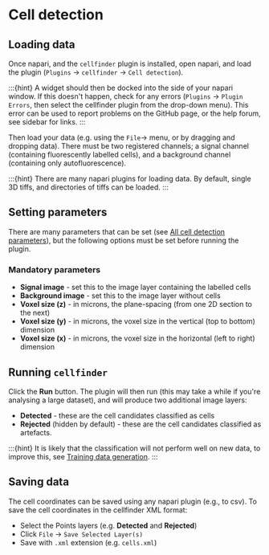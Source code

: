 # Cell detection

## Loading data

Once napari, and the `cellfinder` plugin is installed, open napari, and load the plugin (`Plugins` -> `cellfinder` -> `Cell detection`).

:::{hint}
A widget should then be docked into the side of your napari window.
If this doesn't happen, check for any errors (`Plugins` -> `Plugin Errors`, then select the cellfinder plugin from the drop-down menu).
This error can be used to report problems on the GitHub page, or the help forum, see sidebar for links.
:::

Then load your data (e.g. using the `File`-> menu, or by dragging and dropping data).
There must be two registered channels; a signal channel (containing fluorescently labelled cells), and a background channel (containing only autofluorescence).

:::{hint}
There are many napari plugins for loading data.
By default, single 3D tiffs, and directories of tiffs can be loaded.
:::

## Setting parameters

There are many parameters that can be set (see [All cell detection parameters](all-cell-detection-parameters)), but the following options must be set before running the plugin.

### Mandatory parameters

* **Signal image** - set this to the image layer containing the labelled cells
* **Background image** - set this to the image layer without cells
* **Voxel size (z)** - in microns, the plane-spacing (from one 2D section to the next)
* **Voxel size (y)** - in microns, the voxel size in the vertical (top to bottom) dimension
* **Voxel size (x)** - in microns, the voxel size in the horizontal (left to right) dimension

## Running `cellfinder`

Click the **Run** button.
The plugin will then run (this may take a while if you're analysing a large dataset), and will produce two additional image layers:

* **Detected** - these are the cell candidates classified as cells
* **Rejected** (hidden by default) - these are the cell candidates classified as artefacts.

:::{hint}
It is likely that the classification will not perform well on new data, to improve this, see [Training data generation](training-data-generation).
:::

## Saving data

The cell coordinates can be saved using any napari plugin (e.g., to csv).
To save the cell coordinates in the cellfinder XML format:

* Select the Points layers (e.g. **Detected** and **Rejected**)
* Click `File` -> `Save Selected Layer(s)`
* Save with `.xml` extension (e.g. `cells.xml`)

